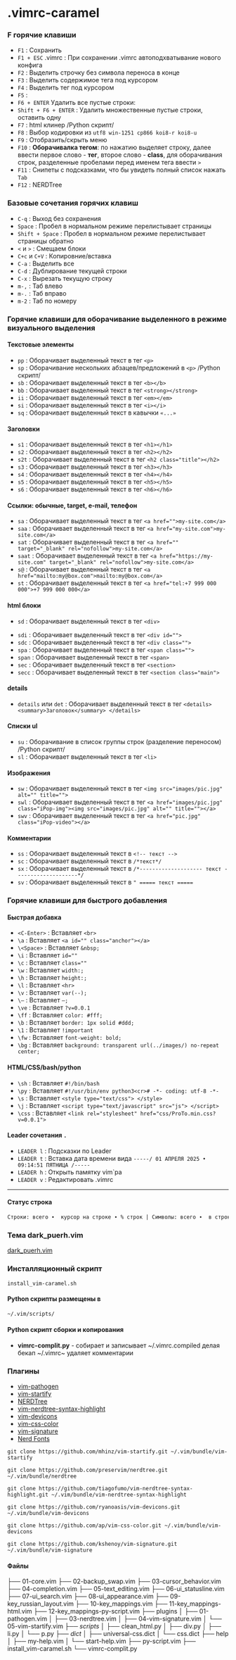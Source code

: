 # .vimrc-caramel

### F горячие клавиши

- `F1` : Сохранить
- `F1 + ESC` .vimrc : При сохранении .vimrc автоподхватывание нового конфига
- `F2` : Выделить строчку без символа переноса в конце
- `F3` : Выделить содержимое тега под курсором
- `F4` : Выделить тег под курсором
- `F5` :
- `F6 + ENTER`  Удалить все пустые строки:
- `Shift + F6 + ENTER` : Удалить множественные пустые строки, оставить одну
- `F7` : html клинер /Python скрипт/
- `F8` : Выбор кодировки из `utf8 win-1251 cp866 koi8-r koi8-u`
- `F9` : Отобразить/скрыть меню
- `F10` : **Оборачивалка тегом**: по нажатию выделяет строку, далее ввести первое слово - **тег**, второе слово - **class**, для оборачивания строк, разделенные пробелами перед именем тега ввести `>`
- `F11` : Снипеты с подсказками, что бы увидеть полный список нажать `Tab`
- `F12` : NERDTree

### Базовые сочетания горячих клавиш

- `C-q` :  Выход без сохранения
- `Space` : Пробел в нормальном режиме перелистывает страницы
- `Shift + Space` : Пробел в нормальном режиме перелистывает страницы обратно
- `<` и `>` : Смещаем блоки
- `C+c` и `C+V` :  Копировние/вставка
- `C-a` : Выделить все
- `C-d` : Дублирование текущей строки
- `C-x` : Вырезать текущую строку
- `m-,` : Таб влево
- `m-.` : Таб вправо
- `m-2` : Таб по номеру

### Горячие клавиши для оборачивание выделенного в режиме визуального выделения

#### Текстовые элементы

- `pp` : Оборачивает выделенный текст в тег `<p>`
- `sp` : Оборачивание нескольких абзацев/предложений в `<p>` /Python скрипт/
- `sb` : Оборачивает выделенный текст в тег `<b></b>`
- `bb` : Оборачивает выделенный текст в тег `<strong></strong>`
- `ii` : Оборачивает выделенный текст в тег `<em></em>`
- `si` : Оборачивает выделенный текст в тег `<i></i>`
- `sq` : Оборачивает выделенный текст в кавычки `«...»`

#### Заголовки

- `s1` : Оборачивает выделенный текст в тег `<h1></h1>`
- `s2` : Оборачивает выделенный текст в тег `<h2></h2>`
- `s2t` : Оборачивает выделенный текст в тег `<h2 class="title"></h2>`
- `s3` : Оборачивает выделенный текст в тег `<h3></h3>`
- `s4` : Оборачивает выделенный текст в тег `<h4></h4>`
- `s5` : Оборачивает выделенный текст в тег `<h5></h5>`
- `s6` : Оборачивает выделенный текст в тег `<h6></h6>`

#### Ссылки: обычные, target, e-mail, телефон

- `sa` : Оборачивает выделенный текст в тег `<a href="">my-site.com</a>`
- `saa` : Оборачивает выделенный текст в тег `<a href="my-site.com">my-site.com</a>`
- `sat` : Оборачивает выделенный текст в тег `<a href="" target="_blank" rel="nofollow">my-site.com</a>`
- `saat` : Оборачивает выделенный текст в тег `<a href="https://my-site.com" target="_blank" rel="nofollow">my-site.com</a>`
- `s@` : Оборачивает выделенный текст в тег `<a href="mailto:my@box.com">mailto:my@box.com</a>`
- `st` : Оборачивает выделенный текст в тег `<a href="tel:+7 999 000 000">+7 999 000 000</a>`

#### html блоки

- `sd`  : Оборачивает выделенный текст в тег `<div>`
<!--- `sdd` : Оборачивание нескольких абзацев/предложений в`<div>` /Python скрипт/ -->
- `sdi` : Оборачивает выделенный текст в тег `<div id="">`
- `sdc` : Оборачивает выделенный текст в тег `<div class="">`
- `spa` : Оборачивает выделенный текст в тег `<span class="">`
- `span` : Оборачивает выделенный текст в тег `<span>`
- `sec`  : Оборачивает выделенный текст в тег `<section>`
- `secc` : Оборачивает выделенный текст в тег `<section class="main">`

#### details

- `details` или `det` : Оборачивает выделенный текст в тег `<details><summary>Заголовок</summary> </details>`

#### Списки ul

- `su` : Оборачивание в список группы строк (разделение переносом) /Python скрипт/
- `sl` : Оборачивает выделенный текст в тег `<li>`

#### Изображения

- `sw`  : Оборачивает выделенный текст в тег `<img src="images/pic.jpg" alt="" title="">`
- `swl` : Оборачивает выделенный текст в тег `<a href="images/pic.jpg" class="iPop-img"><img src="images/pic.jpg" alt="" title=""></a>`
- `swv` : Оборачивает выделенный текст в тег `<a href="pic.jpg" class="iPop-video"></a>`

#### Комментарии

- `ss` : Оборачивает выделенный текст в  `<!-- текст -->`
- `sc` : Оборачивает выделенный текст в  `/*текст*/`
- `sx` : Оборачивает выделенный текст в  `/*-------------------- текст --------------------*/`
- `sv` : Оборачивает выделенный текст в  `" ===== текст =====`

### Горячие клавиши для быстрого добавления

#### Быстрая добавка

- `<C-Enter>` : Вставляет `<br>`
- `\a`        : Вставляет `<a id="" class="anchor"></a>`
- `\<Space>`  : Вставляет `&nbsp;`
- `\i`        : Вставляет `id=""`
- `\c`        : Вставляет `class=""`
- `\w`        : Вставляет `width:;`
- `\h`        : Вставляет `height:;`
- `\l`        : Вставляет `<hr>`
- `\v`        : Вставляет `var(--);`
- `\–`        : Вставляет `–;`
- `\ve`       : Вставляет `?v=0.0.1`
- `\ff`       : Вставляет `color: #fff;`
- `\b`        : Вставляет `border: 1px solid #ddd;`
- `\1`        : Вставляет `!important`
- `\fw`       : Вставляет `font-weight: bold;`
- `\bg`       : Вставляет `background: transparent url(../images/) no-repeat center;`

#### HTML/CSS/bash/python

- `\sh` : Вставляет `#!/bin/bash`
- `\py` : Вставляет `#!/usr/bin/env python3<cr># -*- coding: utf-8 -*-`
- `\s` : Вставляет `<style type="text/css"> </style>`
- `\j` : Вставляет `<script type="text/javascript" src="js"> </script>`
- `\css` : Вставляет `<link rel="stylesheet" href="css/ProTo.min.css?v=0.0.1">`

#### Leader сочетания `.`

- `LEADER l` : Подсказки по Leader
- `LEADER t` : Вставка дата времени вида `-----/ 01 АПРЕЛЯ 2025 • 09:14:51 ПЯТНИЦА /-----`
- `LEADER h` : Открыть памятку vim`ра
- `LEADER v` : Редактировать .vimrc
---

####  Статус строка

```HTML
Строки: всего ∙  курсор на строке ∙ % строк | Символы: всего ∙  в строке ∙ курсор на символе | Кодировка
```

### Тема dark_puerh.vim

[dark_puerh.vim](https://github.com/da0ab/dark_puerh.vim)

### Инсталляционный скрипт

``install_vim-caramel.sh``

#### Python скрипты размещены в

```HTML
~/.vim/scripts/
```
####  Python скрипт сборки и копирования

- **vimrc-complit.py**  - собирает и записывает ~/.vimrc.compiled делая бекап ~/.vimrc~ удаляет комментарии


### Плагины

- [vim-pathogen](https://github.com/tpope/vim-pathogen/)
- [vim-startify](https://github.com/mhinz/vim-startify/)
- [NERDTree](https://github.com/preservim/nerdtree/)
- [vim-nerdtree-syntax-highlight](https://github.com/tiagofumo/vim-nerdtree-syntax-highlight)
- [vim-devicons](https://github.com/ryanoasis/vim-devicons)
- [vim-css-color](https://github.com/ap/vim-css-color)
- [vim-signature](https://github.com/kshenoy/vim-signature)
- [Nerd Fonts](https://www.nerdfonts.com/font-downloads)

``git clone https://github.com/mhinz/vim-startify.git ~/.vim/bundle/vim-startify``

``git clone https://github.com/preservim/nerdtree.git ~/.vim/bundle/nerdtree``

``git clone https://github.com/tiagofumo/vim-nerdtree-syntax-highlight.git ~/.vim/bundle/vim-nerdtree-syntax-highlight``

``git clone https://github.com/ryanoasis/vim-devicons.git ~/.vim/bundle/vim-devicons``

``git clone https://github.com/ap/vim-css-color.git ~/.vim/bundle/vim-devicons``

``git clone https://github.com/kshenoy/vim-signature.git ~/.vim/bundle/vim-signature``




#### Файлы

├── 01-core.vim
├── 02-backup_swap.vim
├── 03-cursor_behavior.vim
├── 04-completion.vim
├── 05-text_editing.vim
├── 06-ui_statusline.vim
├── 07-ui_search.vim
├── 08-ui_appearance.vim
├── 09-key_russian_layout.vim
├── 10-key_mappings.vim
├── 11-key_mappings-html.vim
├── 12-key_mappings-py-script.vim
├── plugins
│   ├── 01-pathogen.vim
│   ├── 03-nerdtree.vim
│   ├── 04-vim-signature.vim
│   └── 05-vim-startify.vim
├── _scripts_
│   ├── clean_html.py
│   ├── div.py
│   ├── li.py
│   └── p.py
├── _dict_
│   ├── universal-css.dict
│   └── css.dict
├── help
│   ├── my-help.vim
│   └── start-help.vim
├── py-script.vim
├── install_vim-caramel.sh
└── vimrc-complit.py




